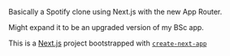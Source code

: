 Basically a Spotify clone using Next.js with the new App Router.

Might expand it to be an upgraded version of my BSc app.

This is a [Next.js](https://nextjs.org/) project bootstrapped with [`create-next-app`](https://github.com/vercel/next.js/tree/canary/packages/create-next-app)